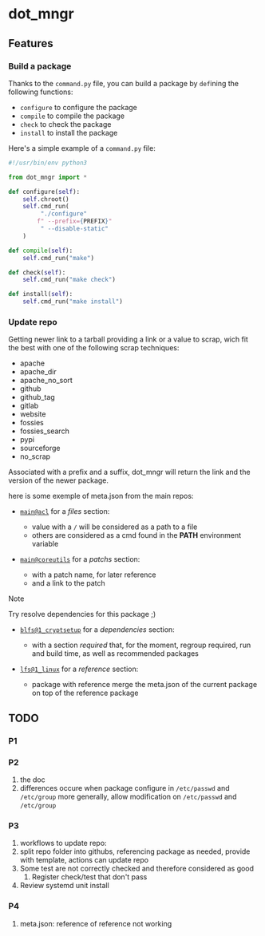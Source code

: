 # dot_mngr

## Features

### Build a package

Thanks to the `command.py` file, you can build a package by `def`ining the
following functions:

- `configure` to configure the package
- `compile` to compile the package
- `check` to check the package
- `install` to install the package

Here's a simple example of a `command.py` file:

```python
#!/usr/bin/env python3

from dot_mngr import *

def configure(self):
	self.chroot()
	self.cmd_run(
		 "./configure"
		f" --prefix={PREFIX}"
		 " --disable-static"
	)

def compile(self):
	self.cmd_run("make")

def check(self):
	self.cmd_run("make check")

def install(self):
	self.cmd_run("make install")
```



### Update repo

Getting newer link to a tarball providing a link or a value to scrap, wich fit the best with one of the
following scrap techniques:
- apache
- apache_dir
- apache_no_sort
- github
- github_tag
- gitlab
- website
- fossies
- fossies_search
- pypi
- sourceforge
- no_scrap

Associated with a prefix and a suffix, dot_mngr will return the link and the
version of the newer package.

here is some exemple of meta.json from the main repos:

- <code><a href=https://github.com/Pixailz/dot_mngr_repo/blob/main/acl/meta.json>main@acl</a></code>
for a *files* section:

   - value with a `/` will be considered as a path to a file
   - others are considered as a cmd found in the **PATH** environment variable

- <code><a href=https://github.com/Pixailz/dot_mngr_repo/blob/main/coreutils/meta.json>main@coreutils</a></code>
for a *patchs* section:
   - with a patch name, for later reference
   - and a link to the patch

> [!NOTE]
> Try resolve dependencies for this package ;)

- <code><a href=https://github.com/Pixailz/dot_mngr_repo/blob/blfs/1_cryptsetup/meta.json>blfs@1_cryptsetup</a></code>
for a *dependencies* section:
   - with a section *required* that, for the moment, regroup required, run and build time, as well as recommended packages

- <code><a href=https://github.com/Pixailz/dot_mngr_repo/blob/lfs/1_linux/meta.json>lfs@1_linux</a></code>
for a *reference* section:
   - package with reference merge the meta.json of the current package on top of
   the reference package

## TODO

### P1

### P2

1. the doc
1. differences occure when package configure in `/etc/passwd` and `/etc/group`
   more generally, allow modification on `/etc/passwd` and `/etc/group`

### P3

1. workflows to update repo:
  1. split repo folder into githubs, referencing package as needed, provide
  with template, actions can update repo
1. Some test are not correctly checked and therefore considered as good
   1. Register check/test that don't pass
1. Review systemd unit install

### P4

1. meta.json: reference of reference not working
